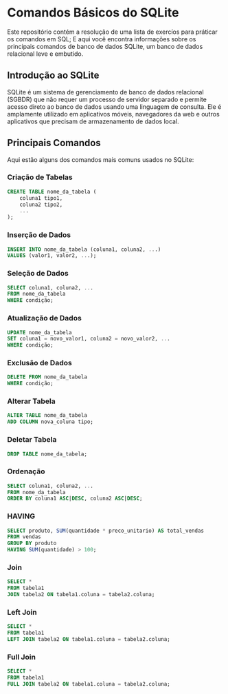 # Comandos Básicos do SQLite

Este repositório contém a resolução de uma lista de exercíos para práticar os comandos em SQL;
E aqui você encontra informações sobre os principais comandos de banco de dados SQLite, um banco de dados relacional leve e embutido.

## Introdução ao SQLite

SQLite é um sistema de gerenciamento de banco de dados relacional (SGBDR) que não requer um processo de servidor separado e permite acesso direto ao banco de dados usando uma linguagem de consulta. Ele é amplamente utilizado em aplicativos móveis, navegadores da web e outros aplicativos que precisam de armazenamento de dados local.

## Principais Comandos

Aqui estão alguns dos comandos mais comuns usados no SQLite:

### Criação de Tabelas

```sql
CREATE TABLE nome_da_tabela (
    coluna1 tipo1,
    coluna2 tipo2,
    ...
);
```
### Inserção de Dados
```sql
INSERT INTO nome_da_tabela (coluna1, coluna2, ...)
VALUES (valor1, valor2, ...);
```

### Seleção de Dados
```sql
SELECT coluna1, coluna2, ...
FROM nome_da_tabela
WHERE condição;
```

### Atualização de Dados
```sql
UPDATE nome_da_tabela
SET coluna1 = novo_valor1, coluna2 = novo_valor2, ...
WHERE condição;
```

### Exclusão de Dados
```sql
DELETE FROM nome_da_tabela
WHERE condição;
```

### Alterar Tabela
```sql
ALTER TABLE nome_da_tabela
ADD COLUMN nova_coluna tipo;
```

### Deletar Tabela
```sql
DROP TABLE nome_da_tabela;
```

### Ordenação
```sql
SELECT coluna1, coluna2, ...
FROM nome_da_tabela
ORDER BY coluna1 ASC|DESC, coluna2 ASC|DESC;
```

### HAVING
```sql
SELECT produto, SUM(quantidade * preco_unitario) AS total_vendas
FROM vendas
GROUP BY produto
HAVING SUM(quantidade) > 100;
```

### Join
```sql
SELECT *
FROM tabela1
JOIN tabela2 ON tabela1.coluna = tabela2.coluna;
```

### Left Join
```sql
SELECT *
FROM tabela1
LEFT JOIN tabela2 ON tabela1.coluna = tabela2.coluna;
```

### Full Join
```sql
SELECT *
FROM tabela1
FULL JOIN tabela2 ON tabela1.coluna = tabela2.coluna;
```


